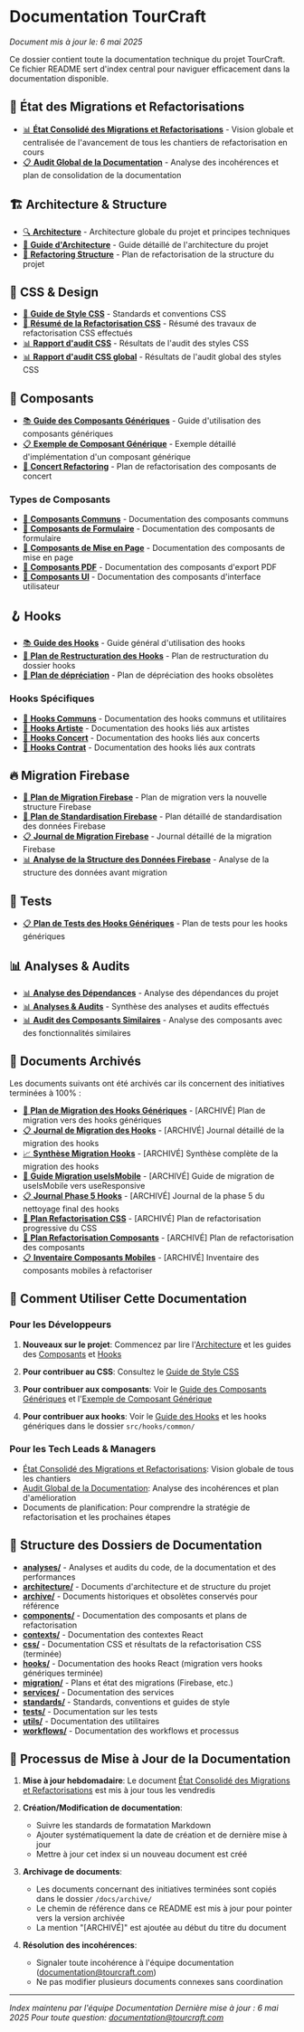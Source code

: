 # Documentation TourCraft

*Document mis à jour le: 6 mai 2025*

Ce dossier contient toute la documentation technique du projet TourCraft. Ce fichier README sert d'index central pour naviguer efficacement dans la documentation disponible.

## 🔄 État des Migrations et Refactorisations

- [📊 **État Consolidé des Migrations et Refactorisations**](/docs/migration/ETAT_MIGRATION_CONSOLIDATION.md) - Vision globale et centralisée de l'avancement de tous les chantiers de refactorisation en cours
- [📋 **Audit Global de la Documentation**](/docs/analyses/AUDIT_GLOBAL_DOCUMENTATION.md) - Analyse des incohérences et plan de consolidation de la documentation

## 🏗️ Architecture & Structure

- [🔍 **Architecture**](/docs/architecture/ARCHITECTURE_LEGACY.md) - Architecture globale du projet et principes techniques
- [📐 **Guide d'Architecture**](/docs/architecture/GUIDE_ARCHITECTURE.md) - Guide détaillé de l'architecture du projet
- [📐 **Refactoring Structure**](/docs/architecture/REFACTORING_STRUCTURE.md) - Plan de refactorisation de la structure du projet

## 🎨 CSS & Design

- [📝 **Guide de Style CSS**](/docs/standards/CSS_STYLE_GUIDE.md) - Standards et conventions CSS
- [📑 **Résumé de la Refactorisation CSS**](/docs/css/RESUME_REFACTORISATION_CSS.md) - Résumé des travaux de refactorisation CSS effectués
- [📊 **Rapport d'audit CSS**](/docs/analyses/css_audit_report.md) - Résultats de l'audit des styles CSS
- [📊 **Rapport d'audit CSS global**](/docs/analyses/global_css_audit_report.md) - Résultats de l'audit global des styles CSS

## 🧩 Composants

- [📚 **Guide des Composants Génériques**](/docs/components/GUIDE_COMPOSANTS_GENERIQUES.md) - Guide d'utilisation des composants génériques
- [📋 **Exemple de Composant Générique**](/docs/components/EXEMPLE_COMPOSANT_GENERIQUE.md) - Exemple détaillé d'implémentation d'un composant générique
- [📝 **Concert Refactoring**](/docs/components/CONCERT_REFACTORING.md) - Plan de refactorisation des composants de concert

### Types de Composants

- [📑 **Composants Communs**](/docs/components/COMMON_COMPONENTS.md) - Documentation des composants communs
- [📑 **Composants de Formulaire**](/docs/components/FORM_COMPONENTS.md) - Documentation des composants de formulaire
- [📑 **Composants de Mise en Page**](/docs/components/LAYOUT_COMPONENTS.md) - Documentation des composants de mise en page
- [📑 **Composants PDF**](/docs/components/PDF_COMPONENTS.md) - Documentation des composants d'export PDF
- [📑 **Composants UI**](/docs/components/UI_COMPONENTS.md) - Documentation des composants d'interface utilisateur

## 🪝 Hooks

- [📚 **Guide des Hooks**](/docs/hooks/HOOKS.md) - Guide général d'utilisation des hooks
- [📐 **Plan de Restructuration des Hooks**](/docs/hooks/PLAN_RESTRUCTURATION_HOOKS.md) - Plan de restructuration du dossier hooks
- [📝 **Plan de dépréciation**](/docs/hooks/PLAN_DEPRECIATION_HOOKS.md) - Plan de dépréciation des hooks obsolètes

### Hooks Spécifiques

- [📑 **Hooks Communs**](/docs/hooks/COMMON_HOOKS.md) - Documentation des hooks communs et utilitaires
- [📑 **Hooks Artiste**](/docs/hooks/ARTISTE_HOOKS.md) - Documentation des hooks liés aux artistes
- [📑 **Hooks Concert**](/docs/hooks/CONCERT_HOOKS.md) - Documentation des hooks liés aux concerts
- [📑 **Hooks Contrat**](/docs/hooks/CONTRAT_HOOKS.md) - Documentation des hooks liés aux contrats

## 🔥 Migration Firebase

- [📝 **Plan de Migration Firebase**](/docs/migration/PLAN_MIGRATION_FIREBASE.md) - Plan de migration vers la nouvelle structure Firebase
- [📝 **Plan de Standardisation Firebase**](/docs/migration/PLAN_STANDARDISATION_FIREBASE.md) - Plan détaillé de standardisation des données Firebase
- [📋 **Journal de Migration Firebase**](/docs/migration/JOURNAL_MIGRATION_FIREBASE.md) - Journal détaillé de la migration Firebase
- [📊 **Analyse de la Structure des Données Firebase**](/docs/migration/ANALYSE_STRUCTURE_DONNEES_FIREBASE.md) - Analyse de la structure des données avant migration

## 🧪 Tests

- [📋 **Plan de Tests des Hooks Génériques**](/docs/hooks/PLAN_TESTS_GENERIC_ENTITY_LIST.md) - Plan de tests pour les hooks génériques

## 📊 Analyses & Audits

- [📊 **Analyse des Dépendances**](/docs/analyses/ANALYSE_DEPENDANCES.md) - Analyse des dépendances du projet
- [📊 **Analyses & Audits**](/docs/analyses/ANALYSES_AUDITS.md) - Synthèse des analyses et audits effectués
- [📊 **Audit des Composants Similaires**](/docs/analyses/AUDIT_COMPOSANTS_SIMILAIRES.md) - Analyse des composants avec des fonctionnalités similaires

## 📁 Documents Archivés

Les documents suivants ont été archivés car ils concernent des initiatives terminées à 100% :

- [📝 **Plan de Migration des Hooks Génériques**](/docs/archive/PLAN_MIGRATION_HOOKS_GENERIQUES.md) - [ARCHIVÉ] Plan de migration vers des hooks génériques
- [📋 **Journal de Migration des Hooks**](/docs/archive/JOURNAL_MIGRATION_HOOKS.md) - [ARCHIVÉ] Journal détaillé de la migration des hooks
- [📈 **Synthèse Migration Hooks**](/docs/archive/SYNTHESE_MIGRATION_HOOKS.md) - [ARCHIVÉ] Synthèse complète de la migration des hooks
- [📝 **Guide Migration useIsMobile**](/docs/archive/GUIDE_MIGRATION_USEMOBILE.md) - [ARCHIVÉ] Guide de migration de useIsMobile vers useResponsive
- [📋 **Journal Phase 5 Hooks**](/docs/archive/JOURNAL_PHASE5_NETTOYAGE_FINAL_HOOKS.md) - [ARCHIVÉ] Journal de la phase 5 du nettoyage final des hooks
- [📝 **Plan Refactorisation CSS**](/docs/archive/PLAN_REFACTORISATION_CSS_PROGRESSIF.md) - [ARCHIVÉ] Plan de refactorisation progressive du CSS
- [📝 **Plan Refactorisation Composants**](/docs/archive/PLAN_REFACTORISATION_COMPOSANTS.md) - [ARCHIVÉ] Plan de refactorisation des composants
- [📋 **Inventaire Composants Mobiles**](/docs/archive/INVENTAIRE_REFACTORISATION_COMPOSANTS_MOBILES.md) - [ARCHIVÉ] Inventaire des composants mobiles à refactoriser

## 📌 Comment Utiliser Cette Documentation

### Pour les Développeurs

1. **Nouveaux sur le projet**: Commencez par lire l'[Architecture](/docs/architecture/ARCHITECTURE_LEGACY.md) et les guides des [Composants](/docs/components/GUIDE_COMPOSANTS_GENERIQUES.md) et [Hooks](/docs/hooks/HOOKS.md)

2. **Pour contribuer au CSS**: Consultez le [Guide de Style CSS](/docs/standards/CSS_STYLE_GUIDE.md)

3. **Pour contribuer aux composants**: Voir le [Guide des Composants Génériques](/docs/components/GUIDE_COMPOSANTS_GENERIQUES.md) et l'[Exemple de Composant Générique](/docs/components/EXEMPLE_COMPOSANT_GENERIQUE.md)

4. **Pour contribuer aux hooks**: Voir le [Guide des Hooks](/docs/hooks/HOOKS.md) et les hooks génériques dans le dossier `src/hooks/common/`

### Pour les Tech Leads & Managers

- [État Consolidé des Migrations et Refactorisations](/docs/migration/ETAT_MIGRATION_CONSOLIDATION.md): Vision globale de tous les chantiers
- [Audit Global de la Documentation](/docs/analyses/AUDIT_GLOBAL_DOCUMENTATION.md): Analyse des incohérences et plan d'amélioration
- Documents de planification: Pour comprendre la stratégie de refactorisation et les prochaines étapes

## 📁 Structure des Dossiers de Documentation

- **[analyses/](/docs/analyses/)** - Analyses et audits du code, de la documentation et des performances
- **[architecture/](/docs/architecture/)** - Documents d'architecture et de structure du projet
- **[archive/](/docs/archive/)** - Documents historiques et obsolètes conservés pour référence
- **[components/](/docs/components/)** - Documentation des composants et plans de refactorisation
- **[contexts/](/docs/contexts/)** - Documentation des contextes React
- **[css/](/docs/css/)** - Documentation CSS et résultats de la refactorisation CSS (terminée)
- **[hooks/](/docs/hooks/)** - Documentation des hooks React (migration vers hooks génériques terminée)
- **[migration/](/docs/migration/)** - Plans et état des migrations (Firebase, etc.)
- **[services/](/docs/services/)** - Documentation des services
- **[standards/](/docs/standards/)** - Standards, conventions et guides de style
- **[tests/](/docs/tests/)** - Documentation sur les tests
- **[utils/](/docs/utils/)** - Documentation des utilitaires
- **[workflows/](/docs/workflows/)** - Documentation des workflows et processus

## 🔄 Processus de Mise à Jour de la Documentation

1. **Mise à jour hebdomadaire**: Le document [État Consolidé des Migrations et Refactorisations](/docs/migration/ETAT_MIGRATION_CONSOLIDATION.md) est mis à jour tous les vendredis

2. **Création/Modification de documentation**:
   - Suivre les standards de formatation Markdown
   - Ajouter systématiquement la date de création et de dernière mise à jour
   - Mettre à jour cet index si un nouveau document est créé

3. **Archivage de documents**:
   - Les documents concernant des initiatives terminées sont copiés dans le dossier `/docs/archive/`
   - Le chemin de référence dans ce README est mis à jour pour pointer vers la version archivée
   - La mention "[ARCHIVÉ]" est ajoutée au début du titre du document

4. **Résolution des incohérences**:
   - Signaler toute incohérence à l'équipe documentation (documentation@tourcraft.com)
   - Ne pas modifier plusieurs documents connexes sans coordination

---

*Index maintenu par l'équipe Documentation*
*Dernière mise à jour : 6 mai 2025*
*Pour toute question: documentation@tourcraft.com*
